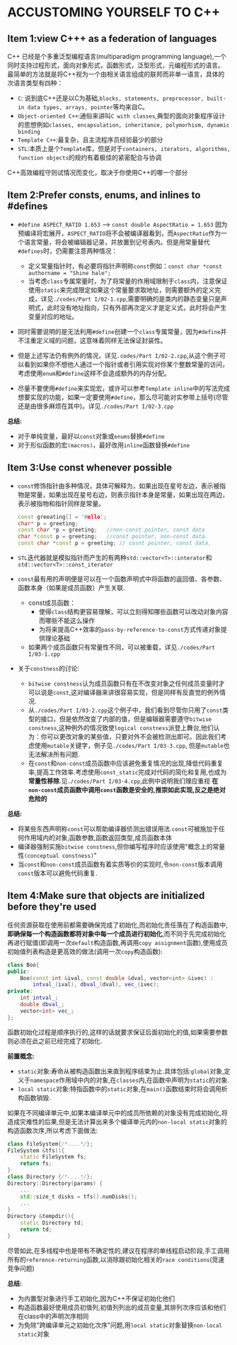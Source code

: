 # ACCUSTOMING YOURSELF TO C++

## Item 1:view C+++ as a federation of languages

C++ 已经是个多重泛型编程语言(multiparadigm programming language),一个同时支持过程形式，面向对象形式，函数形式，泛型形式，元编程形式的语言。
最简单的方法就是将C++视为一个由相关语言组成的联邦而非单一语言，具体的次语言类型有四种：

- `C`: 说到底C++还是以C为基础,`blocks, statements, preprocessor, built-in data types, arrays, pointer`等均来自C。
- `Object-oriented C++`:通俗来讲叫`C with classes`,典型的面向对象程序设计的思想例如`classes, encapsulation, inheritance, polymorhism, dynamic binding`
- `Template C++`:最复杂，且主流程序员经验最少的部分
- `STL`:本质上是个`Template`库，但是对于`containers, iterators, algorithms, function objects`的规约有着极佳的紧密配合与协调

C++高效编程守则试情况而变化，取决于你使用C++的哪一个部分


## Item 2:Prefer consts, enums, and inlines to #defines

- `#define ASPECT_RATIO 1.653` --> `const double AspectRatio = 1.653`
因为预编译将宏展开，`ASPECT_RATIO`将不会被编译器看到，而`AspectRatio`作为一个语言常量，将会被编辑器记录，并放置到记号表内。但是用常量替代`#defines`时，仍需要注意两种情况：

  - 定义常量指针时，有必要将指针声明称`const`例如：`const char *const authorname = "Shine hale";`
  - 当考虑`class`专属常量时，为了将常量的作用域限制于`class`内，注意保证使用`static`来完成限定如果这个常量要求取地址，则需要额外的定义完成，详见`./codes/Part I/02-1.cpp`,需要明确的是类内的静态变量只是声明式，此时没有地址指向，只有外部再次定义才是定义式，此时将会产生变量对应的地址。

- 同时需要说明的是无法利用`#define`创建一个`class`专属常量，因为`#define`并不注重定义域的问题，这意味着同样无法保证封装性。
- 但是上述写法仍有例外的情况，详见`.codes/Part I/02-2.cpp`,从这个例子可以看到如果你不想他人通过一个指针或者引用实现对你某个整数常量的访问，考虑使用`enum`和`#define`这样不会造成额外的内存分配。
- 尽量不要使用`#define`来实现宏，或许可以参考`Template inline`中的写法完成想要实现的功能，如果一定要使用`#define`，那么尽可能对实参带上括号(尽管还是由很多麻烦在其中)。详见`./codes/Part I/02-3.cpp`

**总结:**

- 对于单纯变量，最好以`const`对象或`enums`替换`#define`
- 对于形似函数的宏`(macros)`，最好改用`inline`函数替换`#define`

## Item 3:Use const whenever possible

- `const`修饰指针由多种情况，具体可解释为，如果出现在星号左边，表示被指物是常量，如果出现在星号右边，则表示指针本身是常量，如果出现在两边，表示被指物和指针同样是常量。

    ```cpp
    const greeating[] = 'Hello';
    char* p = greeting; 
    const char *p = greeting;   //non-const pointer, const data
    char *const p = greeting;   //const pointer, non-const data.
    const char *const p = greeting; // cosnt pointer, const data. 
    ```

- `STL`迭代器就是模拟指针而产生的有两种`std::vector<T>::interator`和`std::vector<T>::const_iterator`
- `const`最有用的声明便是可以在一个函数声明式中将函数的返回值、各参数、函数本身（如果是成员函数）产生关联.
  - const成员函数：
    - 使得`class`结构更容易理解，可以立刻得知哪些函数可以改动对象内容而哪些不能这么操作
    - 为将来提高C++效率的`pass-by-reference-to-const`方式传递对象提供理论基础
  - 如果两个成员函数只有常量性不同，可以被重载，详见`./codes/Part I/03-1.cpp`

- 关于`constness`的讨论:
  - `bitwise constness`认为成员函数只有在不改变对象之任何成员变量时才可以说是`const`,这对编译器来讲很容易实现，但是同样有反直觉的例外情况.
  - 从`./codes/Part I/03-2.cpp`这个例子中，我们看到尽管你只用了`const`类型的接口，但是依然改变了内部的值，但是编辑器需要遵守`bitwise constness`,这种例外的情况致使`logical constness`派登上舞台,他们认为：你可以更改对象的某些值，只要对外不会被检测出即可。因此我们考虑使用`mutable`关键字，例子见`./codes/Part I/03-3.cpp`, 但是`mutable`也无法解决所有问题.
  - 在`const`和`non-const`成员函数中应该避免重复情况的出现,降低代码重复率,提高工作效率.考虑使用`const_static`完成对代码的简化和复用,也成为 **常量性移除**.见`./codes/Part I/03-4.cpp`,此例中说明我们理应重视 **在`non-const`成员函数中调用`const`函数是安全的,推崇如此实现,反之是绝对危险的**

**总结:**

- 将某些东西声明称`const`可以帮助编译器侦测出错误用法.`const`可被施加于任何作用域内的对象,函数参数,函数返回类型,成员函数本体
- 编译器强制实施`bitwise constness`,但你编写程序时应该使用"概念上的常量性`(conceptual constness)`"
- 当`const`和`non-const`成员函数有着实质等价的实现时,令`non-const`版本调用`const`版本可以避免代码重复.

## Item 4:Make sure that objects are initialized before they're used

任何资源获取在使用前都需要确保完成了初始化,而初始化责任落在了构造函数中,**即确保每一个构造函数都将对象中每一个成员进行初始化**,而不同于先完成初始化再进行赋值(即调用一次`default`构造函数,再调用`copy assignment`函数),使用成员初始值列表构造是更高效的做法(调用一次`copy`构造函数):

```cpp
class Boo{
public:
    Boo(const int &ival, const double &dval, vector<int> &ivec) : 
        intval_(ival), dbval_(dval), vec_(ivec);
private:
    int intval_;
    double dbval_;
    vector<int> vec_;
};
```

函数初始化过程是顺序执行的,这样的话就要求保证后面初始化的值,如果需要参数则必须在此之前已经完成了初始化.

**前置概念:**

- `static`对象:寿命从被构造函数出来直到程序结束为止.具体包括:`global`对象,定义于`namespace`作用域中内的对象,在`classes`内,在函数中声明为`static`的对象.
- `local static`对象:特指函数中的`static`对象,在`main()`函数结束时将会调用析构函数销毁.

如果在不同编译单元中,如果本编译单元中的成员所依赖的对象没有完成初始化,将造成灾难性的后果,但是无法计算出来多个编译单元内的`non-local static`对象的构造函数次序,所以考虑下面做法:

```cpp
class FileSystem{/*....*/};
FileSystem &tfs(){
    static FileSystem fs;
    return fs;
}
class Directory {/*....*/};
Directory::Directory(params) {
    ...
    std::size_t disks = tfs().numDisks();
    ...
}
Directory &tempdir(){
    static Directory td;
    return td;
}
```

尽管如此,在多线程中也是带有不确定性的,建议在程序的单线程启动阶段,手工调用所有的`reference-returning`函数,以消除跟初始化相关的`race conditions`(竞速竞争问题)

**总结:**

- 为内置型对象进行手工初始化,因为C++不保证初始化他们
- 构造函数最好使用成员初值列,初值列列出的成员变量,其排列次序应该和他们在class中的声明次序相同
- 为免除"跨编译单元之初始化次序"问题,用`local static`对象替换`non-local static`对象
